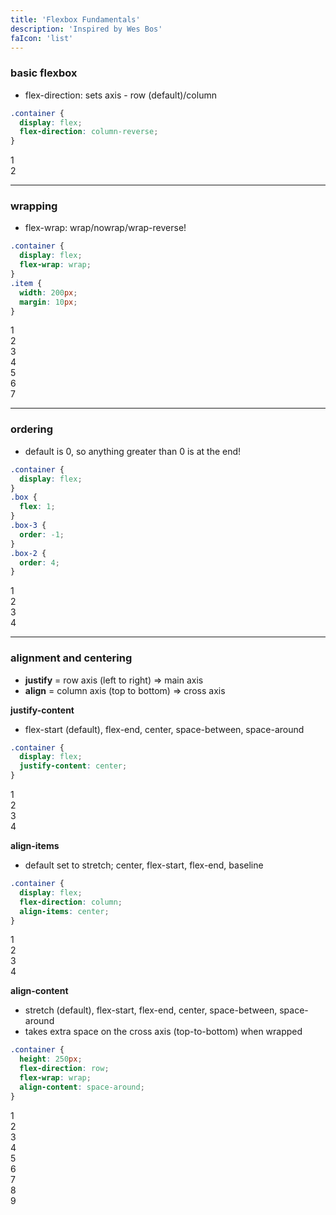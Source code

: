 ```yaml
---
title: 'Flexbox Fundamentals'
description: 'Inspired by Wes Bos'
faIcon: 'list'
---
```

<div class="flex-post">

### basic flexbox
- flex-direction: sets axis - row (default)/column

```css
.container {
  display: flex;
  flex-direction: column-reverse;
}
```
<div class="flex-container flex-container-1">
  <div class="flex-item">1</div>
  <div class="flex-item">2</div>
</div>

-----

### wrapping
- flex-wrap: wrap/nowrap/wrap-reverse!

```css
.container {
  display: flex;
  flex-wrap: wrap;
}
.item {
  width: 200px;
  margin: 10px;
}
```
<div class="flex-container flex-container-2">
  <div class="flex-item flex-item-md">1</div>
  <div class="flex-item flex-item-md">2</div>
  <div class="flex-item flex-item-md">3</div>
  <div class="flex-item flex-item-md">4</div>
  <div class="flex-item flex-item-md">5</div>
  <div class="flex-item flex-item-md">6</div>
  <div class="flex-item flex-item-md">7</div>
</div>

-----

### ordering
- default is 0, so anything greater than 0 is at the end!

```css
.container {
  display: flex;
}
.box {
  flex: 1;
}
.box-3 {
  order: -1;
}
.box-2 {
  order: 4;
}

```
<div class="flex-container">
  <div class="flex-item flex-item-md box">1</div>
  <div class="flex-item flex-item-md box box-2">2</div>
  <div class="flex-item flex-item-md box box-3">3</div>
  <div class="flex-item flex-item-md box">4</div>
</div>

-----

### alignment and centering
- **justify** = row axis (left to right) => main axis
- **align** = column axis (top to bottom) => cross axis

**justify-content**
- flex-start (default), flex-end, center, space-between, space-around

```css
.container {
  display: flex;
  justify-content: center;
}
```
<div class="flex-container flex-container-3">
  <div class="flex-item flex-item-sm">1</div>
  <div class="flex-item flex-item-sm">2</div>
  <div class="flex-item flex-item-sm">3</div>
  <div class="flex-item flex-item-sm">4</div>
</div>

**align-items**
- default set to stretch; center, flex-start, flex-end, baseline
```css
.container {
  display: flex;
  flex-direction: column;
  align-items: center;
}
```
<div class="flex-container flex-container-4">
  <div class="flex-item flex-item-sm">1</div>
  <div class="flex-item flex-item-sm">2</div>
  <div class="flex-item flex-item-sm">3</div>
  <div class="flex-item flex-item-sm">4</div>
</div>

**align-content**
- stretch (default), flex-start, flex-end, center, space-between, space-around
- takes extra space on the cross axis (top-to-bottom) when wrapped
```css
.container {
  height: 250px;
  flex-direction: row;
  flex-wrap: wrap;
  align-content: space-around;
}
```
<div class="flex-container flex-container-5">
  <div class="flex-item flex-item-md">1</div>
  <div class="flex-item flex-item-md">2</div>
  <div class="flex-item flex-item-md">3</div>
  <div class="flex-item flex-item-md">4</div>
  <div class="flex-item flex-item-md">5</div>
  <div class="flex-item flex-item-md">6</div>
  <div class="flex-item flex-item-md">7</div>
  <div class="flex-item flex-item-md">8</div>
  <div class="flex-item flex-item-md">9</div>
</div>
</div>
